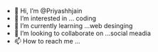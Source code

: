 - 👋 Hi, I’m @Priyashhjain
- 👀 I’m interested in ... coding
- 🌱 I’m currently learning ...web desinging
- 💞️ I’m looking to collaborate on ...social meadia
- 📫 How to reach me ...

<!---
Priyashhjain/Priyashhjain is a ✨ special ✨ repository because its `README.md` (this file) appears on your GitHub profile.
You can click the Preview link to take a look at your changes.
--->
